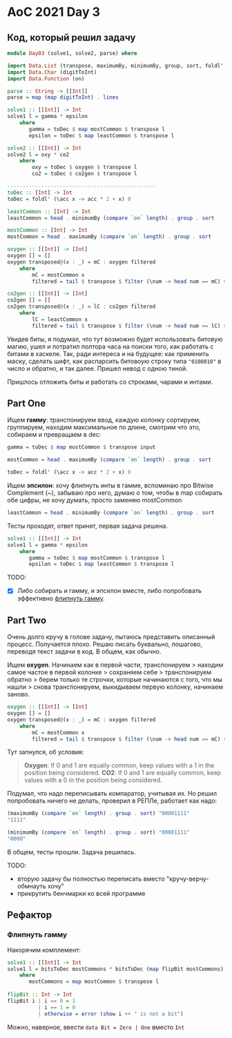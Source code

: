 # AoC 2021 Day 3

## Код, который решил задачу

```haskell
module Day03 (solve1, solve2, parse) where

import Data.List (transpose, maximumBy, minimumBy, group, sort, foldl')
import Data.Char (digitToInt)
import Data.Function (on)

parse :: String -> [[Int]]
parse = map (map digitToInt) . lines

solve1 :: [[Int]] -> Int
solve1 l = gamma * epsilon
    where
       gamma = toDec $ map mostCommon $ transpose l
       epsilon = toDec $ map leastCommon $ transpose l

solve2 :: [[Int]] -> Int
solve2 l = oxy * co2
    where
        oxy = toDec $ oxygen $ transpose l
        co2 = toDec $ co2gen $ transpose l

------------------------------------------------
toDec :: [Int] -> Int
toDec = foldl' (\acc x -> acc * 2 + x) 0

leastCommon :: [Int] -> Int
leastCommon = head . minimumBy (compare `on` length) . group . sort

mostCommon :: [Int] -> Int
mostCommon = head . maximumBy (compare `on` length) . group . sort

oxygen :: [[Int]] -> [Int]
oxygen [] = []
oxygen transposed@(x : _) = mC : oxygen filtered
    where
        mC = mostCommon x
        filtered = tail $ transpose $ filter (\num -> head num == mC) $ transpose transposed

co2gen :: [[Int]] -> [Int]
co2gen [] = []
co2gen transposed@(x : _) = lC : co2gen filtered
    where
        lC = leastCommon x
        filtered = tail $ transpose $ filter (\num -> head num == lC) $ transpose transposed
```

Увидев биты, я подумал, что тут возможно будет использовать битовую магию, ушел и потратил полтора часа на поиски того, как работать с битами в хаскеле. Так, ради интереса и на будущее: как применить маску, сделать шифт, как распарсить битовоую строку типа `"0100010"` в число и обратно, и так далее. Пришел невод с одною тиной.

Пришлось отложить биты и работать со строками, чарами и интами.

## Part One

Ищем **гамму**: транспонируем ввод, каждую колонку сортируем, группируем, находим максимальное по длине, смотрим что это, собираем и превращаем в dec:
```haskell
gamma = toDec $ map mostCommon $ transpose input

mostCommon = head . maximumBy (compare `on` length) . group . sort

toDec = foldl' (\acc x -> acc * 2 + x) 0
```

Ищем **эпсилон**: хочу флипнуть инты в гамме, вспоминаю про Bitwise Complement (~), забываю про него, думаю о том, чтобы в map собирать обе цифры, не хочу думать, просто заменяю mostCommon
```haskell
leastCommon = head . minimumBy (compare `on` length) . group . sort
```

Тесты проходят, ответ принят, первая задача решена.
```haskell
solve1 :: [[Int]] -> Int
solve1 l = gamma * epsilon
    where
       gamma = toDec $ map mostCommon $ transpose l
       epsilon = toDec $ map leastCommon $ transpose l
```

TODO:
- [X] Либо собирать и гамму, и эпсилон вместе, либо попробовать эффективно [флипнуть гамму](#флипнуть-гамму).

## Part Two

Очень долго кручу в голове задачу, пытаюсь представить описанный процесс. Получается плохо. Решаю писать буквально, пошагово, переводя текст задачи в код. В общем, как обычно.

Ищем **oxygen**. Начинаем как в первой части, транспонируем > находим самое частое в первой колонке > сохраняем себе > транспонируем обратно > берем только те строчки, которые начинаются с того, что мы нашли > снова транспонируем, выкидываем первую колонку, начинаем заново.

```haskell
oxygen :: [[Int]] -> [Int]
oxygen [] = []
oxygen transposed@(x : _) = mC : oxygen filtered
    where
        mC = mostCommon x
        filtered = tail $ transpose $ filter (\num -> head num == mC) $ transpose transposed
```

Тут запнулся, об условия: 
> **Oxygen**: If 0 and 1 are equally common, keep values with a 1 in the position being considered.
> **CO2**: If 0 and 1 are equally common, keep values with a 0 in the position being considered.

Подумал, что надо переписывать компаратор, учитывая их. Но решил попробовать ничего не делать, проверил в РЕПЛе, работает как надо:
```haskell
(maximumBy (compare `on` length) . group . sort) "00001111"
"1111"

(minimumBy (compare `on` length) . group . sort) "00001111"
"0000"
```

В общем, тесты прошли. Задача решилась.

TODO: 
- вторую задачу бы полностью переписать вместо "кручу-верчу-обмнауть хочу"
- прикрутить бенчмарки ко всей программе 

## Рефактор

### Флипнуть гамму

Накорячим комплемент:
```haskell
solve1 :: [[Int]] -> Int
solve1 l = bitsToDec mostCommons * bitsToDec (map flipBit mostCommons)
    where
       mostCommons = map mostCommon $ transpose l
       
flipBit :: Int -> Int 
flipBit i | i == 0 = 1
          | i == 1 = 0
          | otherwise = error (show i ++ " is not a bit")    
```
Можно, наверное, ввести `data Bit = Zero | One` вместо `Int`